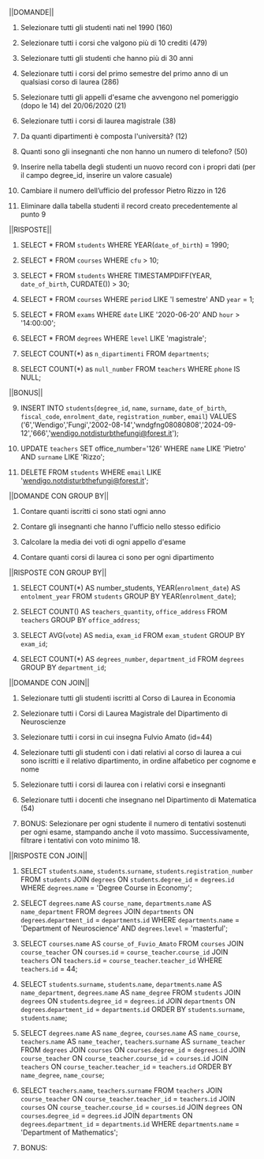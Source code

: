 ||DOMANDE||

1. Selezionare tutti gli studenti nati nel 1990 (160)

2. Selezionare tutti i corsi che valgono più di 10 crediti (479)

3. Selezionare tutti gli studenti che hanno più di 30 anni

4. Selezionare tutti i corsi del primo semestre del primo anno di un qualsiasi corso di
laurea (286)

5. Selezionare tutti gli appelli d'esame che avvengono nel pomeriggio (dopo le 14) del
20/06/2020 (21)

6. Selezionare tutti i corsi di laurea magistrale (38)

7. Da quanti dipartimenti è composta l'università? (12)

8. Quanti sono gli insegnanti che non hanno un numero di telefono? (50)

9. Inserire nella tabella degli studenti un nuovo record con i propri dati (per il campo
degree_id, inserire un valore casuale)

10. Cambiare il numero dell’ufficio del professor Pietro Rizzo in 126

11. Eliminare dalla tabella studenti il record creato precedentemente al punto 9

||RISPOSTE||

1. SELECT * FROM `students` WHERE YEAR(`date_of_birth`) = 1990; 

2. SELECT * FROM `courses` WHERE `cfu` > 10; 

3. SELECT * FROM `students` WHERE TIMESTAMPDIFF(YEAR, `date_of_birth`, CURDATE()) > 30;

4. SELECT * FROM `courses` WHERE `period` LIKE 'I semestre' AND `year` = 1;

5. SELECT * FROM `exams` WHERE `date` LIKE '2020-06-20' AND `hour` > '14:00:00';

6. SELECT * FROM `degrees` WHERE `level` LIKE 'magistrale'; 

7. SELECT COUNT(*) as `n_dipartimenti` FROM `departments`; 

8. SELECT COUNT(*) as `null_number` FROM `teachers` WHERE `phone` IS NULL; 

||BONUS||

9. INSERT INTO `students`(`degree_id`, `name`, `surname`, `date_of_birth`, `fiscal_code`, `enrolment_date`, `registration_number`, `email`) VALUES ('6','Wendigo','Fungi','2002-08-14','wndgfng08080808','2024-09-12','666','wendigo.notdisturbthefungi@forest.it'); 

10. UPDATE `teachers` SET office_number='126' WHERE `name` LIKE 'Pietro' AND `surname` LIKE 'Rizzo'; 

11. DELETE FROM `students` WHERE `email` LIKE 'wendigo.notdisturbthefungi@forest.it'; 


||DOMANDE CON GROUP BY||

1. Contare quanti iscritti ci sono stati ogni anno

2. Contare gli insegnanti che hanno l'ufficio nello stesso edificio

3. Calcolare la media dei voti di ogni appello d'esame

4. Contare quanti corsi di laurea ci sono per ogni dipartimento

||RISPOSTE CON GROUP BY||

1.  SELECT COUNT(*) AS number_students, YEAR(`enrolment_date`) AS `entolment_year`
    FROM `students`
    GROUP BY YEAR(`enrolment_date`);

2.  SELECT COUNT() AS `teachers_quantity`, `office_address`
    FROM `teachers`
    GROUP BY `office_address`;

3.  SELECT AVG(`vote`) AS `media`, `exam_id`
    FROM `exam_student`
    GROUP BY `exam_id`;

4.  SELECT COUNT(*) AS `degrees_number`, `department_id`
    FROM `degrees`
    GROUP BY `department_id`;

||DOMANDE CON JOIN||

1. Selezionare tutti gli studenti iscritti al Corso di Laurea in Economia

2. Selezionare tutti i Corsi di Laurea Magistrale del Dipartimento di
Neuroscienze

3. Selezionare tutti i corsi in cui insegna Fulvio Amato (id=44)

4. Selezionare tutti gli studenti con i dati relativi al corso di laurea a cui
sono iscritti e il relativo dipartimento, in ordine alfabetico per cognome e
nome

5. Selezionare tutti i corsi di laurea con i relativi corsi e insegnanti

6. Selezionare tutti i docenti che insegnano nel Dipartimento di
Matematica (54)

7. BONUS: Selezionare per ogni studente il numero di tentativi sostenuti
per ogni esame, stampando anche il voto massimo. Successivamente,
filtrare i tentativi con voto minimo 18.

||RISPOSTE CON JOIN||

1.  SELECT `students`.`name`, `students`.`surname`, `students`.`registration_number`
    FROM `students`
    JOIN `degrees` ON `students`.`degree_id` = `degrees`.`id`
    WHERE `degrees`.`name` = 'Degree Course in Economy';

2.  SELECT `degrees`.`name` AS `course_name`, `departments`.`name` AS `name_department`
    FROM `degrees`
    JOIN `departments` ON `degrees`.`department_id` = `departments`.`id`
    WHERE `departments`.`name` = 'Department of Neuroscience'
    AND `degrees`.`level` = 'masterful';

3.  SELECT `courses`.`name` AS `course_of_Fuvio_Amato`
    FROM `courses`
    JOIN `course_teacher` ON `courses`.`id` = `course_teacher`.`course_id`
    JOIN `teachers` ON `teachers`.`id` = `course_teacher`.`teacher_id`
    WHERE `teachers`.`id` = 44;

4.  SELECT `students`.`surname`, `students`.`name`, `departments`.`name` AS `name_department`, `degrees`.`name` AS `name_degree`
    FROM `students`
    JOIN `degrees` ON `students`.`degree_id` = `degrees`.`id`
    JOIN `departments` ON `degrees`.`department_id` = `departments`.`id`
    ORDER BY `students`.`surname`, `students`.`name`;

5.  SELECT `degrees`.`name` AS `name_degree`, `courses`.`name` AS `name_course`, `teachers`.`name` AS `name_teacher`, `teachers`.`surname` AS `surname_teacher`
    FROM `degrees`
    JOIN `courses` ON `courses`.`degree_id` = `degrees`.`id`
    JOIN `course_teacher` ON `course_teacher`.`course_id` = `courses`.`id`
    JOIN `teachers` ON `course_teacher`.`teacher_id` = `teachers`.`id`
    ORDER BY `name_degree`, `name_course`;

6.  SELECT `teachers`.`name`, `teachers`.`surname`
    FROM `teachers`
    JOIN `course_teacher` ON `course_teacher`.`teacher_id` = `teachers`.`id`
    JOIN `courses` ON `course_teacher`.`course_id` = `courses`.`id`
    JOIN `degrees` ON `courses`.`degree_id` = `degrees`.`id`
    JOIN `departments` ON `degrees`.`department_id` = `departments`.`id`
    WHERE `departments`.`name` = 'Department of Mathematics';

7. BONUS: